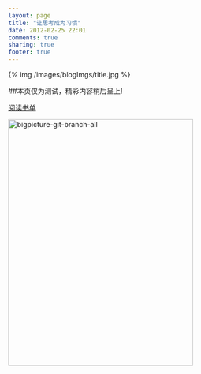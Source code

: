 ```yaml
---
layout: page
title: "让思考成为习惯"
date: 2012-02-25 22:01
comments: true
sharing: true
footer: true
---
```


{% img /images/blogImgs/title.jpg %}

##本页仅为测试，精彩内容稍后呈上!

<a href="/books/mybook.html">阅读书单</a>

<a href="http://www.flickr.com/photos/shanewfx/6947314796/" title="Flickr 上 shanewfx 的 bigpicture-git-branch-all"><img src="http://farm8.staticflickr.com/7040/6947314796_12d4a60eee.jpg" width="375" height="500" alt="bigpicture-git-branch-all"></a>

